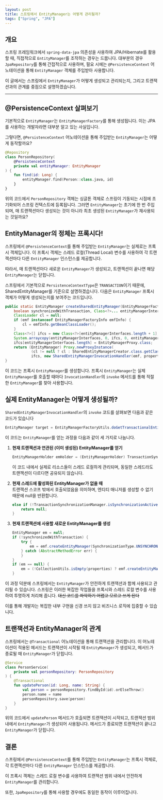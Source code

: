 ```yaml
---
layout: post
title: 스프링에서 EntityManager는 어떻게 관리될까?
tags: ["Spring", "JPA"]
---
```


## 개요

스프링 프레임워크에서 `spring-data-jpa` 의존성을 사용하여 JPA/Hibernate를 활용할 때, 직접적으로 `EntityManager`를 조작하는 경우는 드뭅니다. 대부분의 경우 `JpaRepository`를 통해 간접적으로 사용하며, 필요 시에는 `@PersistenceContext` 어노테이션을 통해 `EntityManager` 객체를 주입받아 사용합니다.

이 글에서는 스프링에서 `EntityManager`가 어떻게 생성되고 관리되는지, 그리고 트랜잭션과의 관계를 중점으로 설명하겠습니다.

---

## @PersistenceContext 살펴보기

기본적으로 `EntityManager`는 `EntityManagerFactory`를 통해 생성됩니다. 이는 JPA를 사용하는 개발자라면 대부분 알고 있는 사실입니다.

그렇다면, `@PersistenceContext` 어노테이션을 통해 주입받는 `EntityManager`는 어떻게 동작할까요?

```kotlin
@Repository
class PersonRepository(
    @PersistenceContext    
    private val entityManager: EntityManager
) {    
    fun find(id: Long) {        
        entityManager.find(Person::class.java, id)
    }
}
```

위의 코드에서 `PersonRepository` 객체는 싱글톤 객체로 스프링이 기동되는 시점에 초기화되어 스프링 컨텍스트에 등록됩니다. 그러면 `EntityManager`는 초기에 한 번 주입되며, 매 트랜잭션마다 생성되는 것이 아니라 최초 생성된 `EntityManager`가 재사용되는 것일까요?

## EntityManager의 정체는 프록시다!

스프링에서 `@PersistenceContext`를 통해 주입받는 `EntityManager`는 실제로는 프록시 객체입니다. 이 프록시 객체는 스레드 로컬(Thread Local) 변수를 사용하여 각 트랜잭션마다 다른 `EntityManager` 인스턴스를 제공합니다. 

따라서, 매 트랜잭션마다 새로운 `EntityManager`가 생성되고, 트랜잭션이 끝나면 해당 `EntityManager`는 닫힙니다.

스프링에서 기본적으로 `PersistenceContextType`은 `TRANSACTION`이기 때문에, SharedEntityManager를 기준으로 설명하겠습니다. 다음은 `EntityManager` 프록시 객체가 어떻게 생성되는지를 보여주는 코드입니다.

```java
public static EntityManager createSharedEntityManager(EntityManagerFactory emf, @Nullable Map<?, ?> properties,
    boolean synchronizedWithTransaction, Class<?>... entityManagerInterfaces) {
    ClassLoader cl = null;
    if (emf instanceof EntityManagerFactoryInfo emfInfo) {
        cl = emfInfo.getBeanClassLoader();
    }
    Class<?>[] ifcs = new Class<?>[entityManagerInterfaces.length + 1];
    System.arraycopy(entityManagerInterfaces, 0, ifcs, 0, entityManagerInterfaces.length);
    ifcs[entityManagerInterfaces.length] = EntityManagerProxy.class;
    return (EntityManager) Proxy.newProxyInstance(
            (cl != null ? cl : SharedEntityManagerCreator.class.getClassLoader()),
            ifcs, new SharedEntityManagerInvocationHandler(emf, properties, synchronizedWithTransaction));
}
```

이 코드는 프록시 `EntityManager`를 생성합니다. 프록시 `EntityManager`는 실제 `EntityManager`를 호출할 때마다 `InvocationHandler`의 `invoke` 메서드를 통해 적절한 `EntityManager`를 찾아 사용합니다.

## 실제 EntityManager는 어떻게 생성될까?

`SharedEntityManagerInvocationHandler`의 `invoke` 코드를 살펴보면 다음과 같은 코드가 있습니다

```java
EntityManager target = EntityManagerFactoryUtils.doGetTransactionalEntityManager(this.targetFactory, this.properties, this.synchronizedWithTransaction);
```

이 코드는 `EntityManager`를 얻는 과정을 다음과 같이 세 가지로 나눕니다.

1. **현재 트랜잭션과 연관된 (이미 생성된) EntityManager를 얻기**  
    ```java
    EntityManagerHolder emHolder = (EntityManagerHolder) TransactionSynchronizationManager.getResource(emf);
    ```
    이 코드 내에서 실제로 리소스들이 스레드 로컬하게 관리되며, 동일한 스레드라도 트랜잭션이 다르다면 공유되지 않습니다.
    
2. **현재 스레드에 활성화된 EntityManager가 없을 때**  
    트랜잭션 스코프 밖에서 호출되었음을 의미하며, 엔티티 매니저를 생성할 수 없기 때문에 null을 반환합니다.
    ```java
    else if (!TransactionSynchronizationManager.isSynchronizationActive()) {
        return null;
    }
    ```
    
3. **현재 트랜잭션에 사용할 새로운 EntityManager를 생성**  
    ```java
    EntityManager em = null;
    if (!synchronizedWithTransaction) {
        try {
            em = emf.createEntityManager(SynchronizationType.UNSYNCHRONIZED, properties);
        } catch (AbstractMethodError err) {
        }
    }
    if (em == null) {
        em = (!CollectionUtils.isEmpty(properties) ? emf.createEntityManager(properties) : emf.createEntityManager());
    }
    ```

이 과정 덕분에 스프링에서는 `EntityManager`가 안전하게 트랜잭션과 함께 사용되고 관리될 수 있습니다. 스프링은 이러한 복잡한 작업들을 프록시와 스레드 로컬 변수를 사용하여 투명하게 처리해 줍니다. ~~대신 코드를 파악하기 어렵고 모르고 쓰게 된다~~

이를 통해 개발자는 복잡한 내부 구현을 신경 쓰지 않고 비즈니스 로직에 집중할 수 있습니다.

## 트랜잭션과 EntityManager의 관계

스프링에서는 `@Transactional` 어노테이션을 통해 트랜잭션을 관리합니다. 이 어노테이션이 적용된 메서드는 트랜잭션이 시작될 때 `EntityManager`가 생성되고, 메서드가 종료될 때 `EntityManager`가 닫힙니다.

```kotlin
@Service
class PersonService(
    private val personRepository: PersonRepository
) {
    @Transactional
    fun updatePerson(id: Long, name: String) {
        val person = personRepository.findById(id).orElseThrow()
        person.name = name
        personRepository.save(person)
    }
}
```

위의 코드에서 `updatePerson` 메서드가 호출되면 트랜잭션이 시작되고, 트랜잭션 범위 내에서 `EntityManager`가 생성되어 사용됩니다. 메서드가 종료되면 트랜잭션이 끝나고 `EntityManager`가 닫힙니다.

## 결론

스프링에서 `@PersistenceContext`를 통해 주입받는 `EntityManager`는 프록시 객체로, 각 트랜잭션마다 다른 `EntityManager` 인스턴스를 제공합니다.

이 프록시 객체는 스레드 로컬 변수를 사용하여 트랜잭션 범위 내에서 안전하게 `EntityManager`를 관리합니다.

또한, `JpaRepository`를 통해 사용할 경우에도 동일한 동작이 이루어집니다.